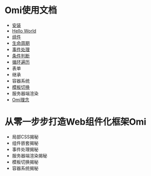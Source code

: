 ﻿# Omi使用文档
* [安装](./cn_installation.md)
* [Hello World](./cn_hello_world.md)
* [组件](./cn_components.md)
* [生命周期](./cn_lifecycle.md)
* [事件处理](./cn_events.md)
* [条件判断](./cn_condition.md)
* [循环遍历](./cn_loop.md)
* 表单
* 继承
* 容器系统
* [模板切换](./cn_template.md)
* 服务器端渲染
* [Omi理念](./cn_thinking_in_omi.md)

# 从零一步步打造Web组件化框架Omi

* 局部CSS揭秘
* 组件嵌套揭秘
* 事件处理揭秘
* 服务器端渲染揭秘
* 模板切换揭秘
* 容器系统揭秘
